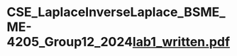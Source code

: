 # CSE_LaplaceInverseLaplace_BSME_ME-4205_Group12_2024[lab1_written.pdf](https://github.com/m4rkbej/CSE_LaplaceInverseLaplace_BSME_ME-4205_Group12_2024/files/14435773/lab1_written.pdf)
